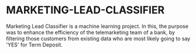 # MARKETING-LEAD-CLASSIFIER
Marketing Lead Classifier is a machine learning project. In this, the purpose was to enhance the efficiency of the telemarketing team of a bank, by filtering those customers from existing data who are most likely going to say 'YES' for Term Deposit.
